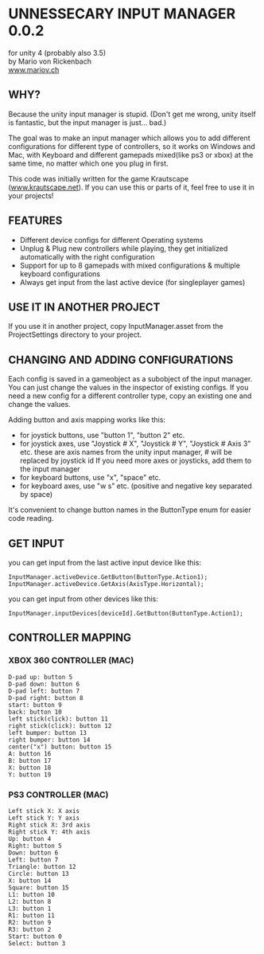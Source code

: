 

# UNNESSECARY INPUT MANAGER 0.0.2
for unity 4 (probably also 3.5)  
by Mario von Rickenbach  
www.mariov.ch


## WHY? 

Because the unity input manager is stupid. (Don't get me wrong, unity itself is fantastic, but the input manager is just... bad.)

The goal was to make an input manager which allows you to add different configurations for different type of controllers, so it works on Windows and Mac, with Keyboard and different gamepads mixed(like ps3 or xbox) at the same time, no matter which one you plug in first.

This code was initially written for the game Krautscape (www.krautscape.net). If you can use this or parts of it, feel free to use it in your projects!


## FEATURES

- Different device configs for different Operating systems
- Unplug & Plug new controllers while playing, they get initialized automatically with the right configuration
- Support for up to 8 gamepads with mixed configurations & multiple keyboard configurations
- Always get input from the last active device (for singleplayer games)


## USE IT IN ANOTHER PROJECT

If you use it in another project, copy InputManager.asset from the ProjectSettings directory to your project.


## CHANGING AND ADDING CONFIGURATIONS

Each config is saved in a gameobject as a subobject of the input manager. You can just change the values in the inspector of existing configs. If you need a new config for a different controller type, copy an existing one and change the values. 

Adding button and axis mapping works like this:

- for joystick buttons, use "button 1", "button 2" etc.
- for joystick axes, use "Joystick # X", "Joystick # Y", "Joystick # Axis 3" etc.
  these are axis names from the unity input manager, # will be replaced by joystick id
  If you need more axes or joysticks, add them to the input manager
- for keyboard buttons, use "x", "space" etc.
- for keyboard axes, use "w s" etc. (positive and negative key separated by space)

It's convenient to change button names in the ButtonType enum for easier code reading.


## GET INPUT

you can get input from the last active input device like this:

    InputManager.activeDevice.GetButton(ButtonType.Action1);
    InputManager.activeDevice.GetAxis(AxisType.Horizontal);

you can get input from other devices like this:

    InputManager.inputDevices[deviceId].GetButton(ButtonType.Action1);

## CONTROLLER MAPPING
### XBOX 360 CONTROLLER (MAC)

    D-pad up: button 5
    D-pad down: button 6
    D-pad left: button 7
    D-pad right: button 8
    start: button 9
    back: button 10
    left stick(click): button 11
    right stick(click): button 12
    left bumper: button 13
    right bumper: button 14
    center("x") button: button 15
    A: button 16
    B: button 17
    X: button 18
    Y: button 19

### PS3 CONTROLLER (MAC)

    Left stick X: X axis
    Left stick Y: Y axis
    Right stick X: 3rd axis
    Right stick Y: 4th axis
    Up: button 4
    Right: button 5
    Down: button 6
    Left: button 7
    Triangle: button 12
    Circle: button 13
    X: button 14
    Square: button 15
    L1: button 10
    L2: button 8
    L3: button 1
    R1: button 11
    R2: button 9
    R3: button 2
    Start: button 0
    Select: button 3 
	